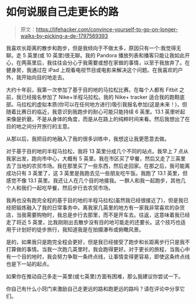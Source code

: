 # 如何说服自己走更长的路

> 原文：<https://lifehacker.com/convince-yourself-to-go-on-longer-walks-by-picking-a-de-1797569393>

我喜欢长距离的散步和跑步，但是我倾向于不做太多，原因只有一个:我觉得无聊。走 5 英里(或 10 英里)很无聊。我的 Pandora 播放列表和播客只能让我如此开心，在两英里后，我往往会分心于我需要或想在家做的事情，以至于我放弃了。在健身房，我通过在 iPad 上观看电视节目或电影来解决这个问题。在我喜欢的户外，我开始向目的地走去。



大约十年前，我第一次参加了基于目的地的马拉松比赛。在每个人都有 Fitbit 之前，我已经报名参加了 Nike+半程马拉松。我的 Nike+ tracker 适合我的跑鞋底部。马拉松的虚拟本质(你可以在任何地方进行)吸引我报名参加(这是未来！)，但随着比赛日的临近，我意识到我跑步的耐心可能只能持续 6 英里。13.1 英里听起来像是折磨，不是从身体的角度，而是从在路上的纯粹时间来看。然后我想出了在目的地之间分开旅行的主意。

从那以后，我把目的地融入了我的很多训练中，我想这让我更愿意去做。

对于基于目的地的半程马拉松，我将 13 英里分成几个不同的站点。我早上 7 点从我家出发，跑向市中心，大概有 5 英里。我在市区买了早餐，然后又走了三英里去了当地的农贸市场。我在那里买了一些东西，然后走回家。在那之后，我可能离成功只有 3 英里了，这 3 英里是我跑去见一些朋友吃午饭。我跑了 13.1 英里，但感觉不像 13.1 英里。我还让人在几个目的地接我。一群人和我一起跑步，其他几个人和我们一起吃早餐，然后步行去农贸市场。

我再也没有跑完全程的基于目的地的半程马拉松(虽然我已经很接近了)，但是我已经把锻炼融入了我的日常事务中。离我家几英里的地方有一家我非常喜欢的杂货店，当我需要购物时，我总是步行去那里，而不是开车去。往返，这意味着我已经走了将近 5 英里，比我刚刚出去散步没有目的地可能走的还要长。这个技巧也适用于计划好的徒步旅行，我知道我是在拍摄瀑布或俯瞰风景。

是的，如果我只是跑完全程会更好，但是我已经接受了跑步和长距离步行只是我不打算做的事情。当我一次跑几英里时，我会跑得更好。对于更长的旅程，当我心中有一个目的地时，我会努力争取一条终点线，让事情变得更容易，即使这条终点线也是下一站的起点。

如果你在推动自己多走一英里(或七英里)方面有困难，那么我建议你尝试一下。

你自己有什么小窍门来激励自己走更远的路和跑更远的路吗？请在评论中分享它们。
